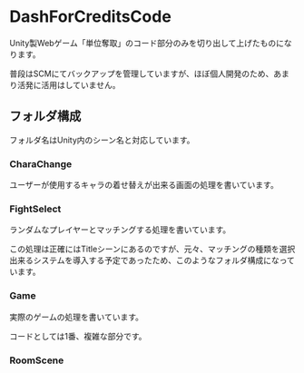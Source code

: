 # DashForCreditsCode
Unity製Webゲーム「単位奪取」のコード部分のみを切り出して上げたものになります。

普段はSCMにてバックアップを管理していますが、ほぼ個人開発のため、あまり活発に活用はしていません。

## フォルダ構成
フォルダ名はUnity内のシーン名と対応しています。

### CharaChange
ユーザーが使用するキャラの着せ替えが出来る画面の処理を書いています。

### FightSelect
ランダムなプレイヤーとマッチングする処理を書いています。

この処理は正確にはTitleシーンにあるのですが、元々、マッチングの種類を選択出来るシステムを導入する予定であったため、このようなフォルダ構成になっています。

### Game
実際のゲームの処理を書いています。

コードとしては1番、複雑な部分です。

### RoomScene
